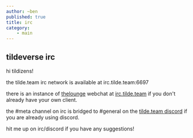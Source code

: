 ```yaml
---
author: ~ben
published: true
title: irc
category: 
    - main
---
```


## tildeverse irc

hi tildizens!

the tilde.team irc network is available at irc.tilde.team:6697

there is an instance of [thelounge](https://thelounge.chat) webchat at [irc.tilde.team](https://irc.tilde.team) if you don't already have your own client.

the #meta channel on irc is bridged to #general on the [tilde.team discord](https://tilde.team/discord/) if you are already using discord.

hit me up on irc/discord if you have any suggestions!